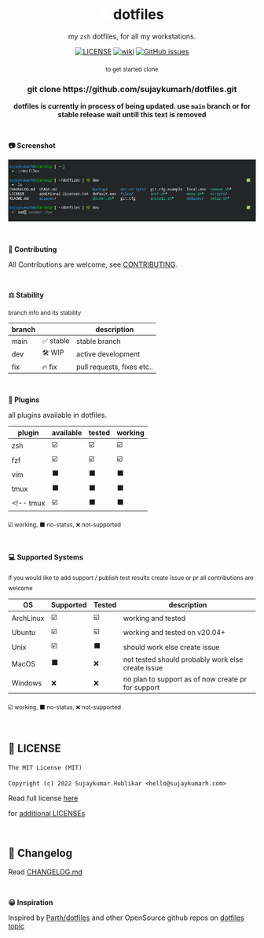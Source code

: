 <div align="center">

# <img src="https://raw.githubusercontent.com/sujaykumarh/dotfiles/dev/.github/media/windowsterminal.svg" height="20"> dotfiles

my `zsh` dotfiles, for all my workstations.


[![LICENSE](https://img.shields.io/badge/license-Apache%202.0-blue?logo=github&color=green)](https://github.com/sujaykumarh/dotfiles/blob/main/LICENSE) [![wiki](https://img.shields.io/badge/Read-Wiki-blue?logo=github&color=blue)](https://github.com/sujaykumarh/dotfiles/wiki) [![GitHub issues](https://img.shields.io/github/issues/sujaykumarh/dotfiles?color=orange)](https://github.com/sujaykumarh/dotfiles/issues)

<p align="center">
<sub> to get started clone </sub>
<br>
<!-- ToDo replace with setup script -->
<h3>git clone https://github.com/sujaykumarh/dotfiles.git</h3>
</p>


**dotfiles is currently in process of being updated. use `main` branch or for stable release wait untill this text is removed**

</div>

<!-- **default 🌿**: `dev` -->

<!--

**setup**

```bash
# ToDo replace with setup script
```

-->

<br>

**📷 Screenshot**

[![screenshot](https://raw.githubusercontent.com/sujaykumarh/dotfiles/dev/.github/media/ss.png)](#)


<br>

**📝 Contributing**

All Contributions are welcome, see [CONTRIBUTING](https://github.com/sujaykumarh/dotfiles/blob/main/.github/CONTRIBUTING.md).

<br>

**⚖️ Stability**

<sub> branch info and its stability </sub>

branch |  | description
--- | --- | ---
main | ✅ stable | stable branch
dev | 🛠️ WIP | active development
fix | 🔥 fix | pull requests, fixes etc..


<br>

**🔌 Plugins**

all plugins available in dotfiles.

plugin | available | tested | working | 
------ | --------- | ------ | ------- |
zsh     | ☑️ | ☑️ | ☑️ |
fzf     | ☑️ | ☑️ | ☑️ |
vim     | ⬛ | ⬛ | ⬛ |
tmux    | ⬛ | ⬛ | ⬛ |
<!-- tmux    | ☑️ | ⬛ | ⬛ | -->

<sub>☑️ working, ⬛ no-status, ❌ not-supported</sub>

<br>

**💻 Supported Systems**

<sub>If you would like to add support / publish test results create issue or pr all contributions are welcome</sub>

OS | Supported | Tested | description
--------------- | -- | -- | ---
ArchLinux       | ☑️ | ☑️ | working and tested
Ubuntu          | ☑️ | ☑️ | working and tested on v20.04+
Unix            | ☑️ | ⬛ | should work else create issue
MacOS           | ⬛ | ❌ | not tested should probably work else create issue
Windows         | ❌ | ❌ | no plan to support as of now create pr for support

<sub>☑️ working, ⬛ no-status, ❌ not-supported</sub>

<br>

## 📄 LICENSE

```license
The MIT License (MIT)

Copyright (c) 2022 Sujaykumar.Hublikar <hello@sujaykumarh.com>
```

Read full license [here](https://github.com/sujaykumarh/dotfiles/blob/dev/LICENSE)

for [additional LICENSEs](https://github.com/sujaykumarh/dotfiles/blob/dev/additional-licenses.txt)


<br>

## 📅 Changelog

Read [CHANGELOG.md](CHANGELOG.md)


<br>

**😀 Inspiration**

Inspired by [Parth/dotfiles](https://github.com/Parth/dotfiles) and other OpenSource github repos on [dotfiles topic](https://github.com/topics/dotfiles)